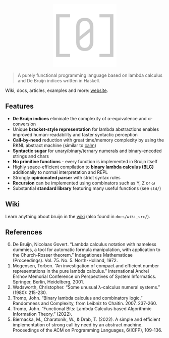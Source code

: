 <p align="center">
<img width="200" src="https://raw.githubusercontent.com/marvinborner/bruijn/main/docs/res/logo.png" alt="Bruijn logo"/>
</p>

> A purely functional programming language based on lambda calculus and
> De Bruijn indices written in Haskell.

Wiki, docs, articles, examples and more:
[website](https://bruijn.marvinborner.de).

## Features

- **De Bruijn indices** eliminate the complexity of α-equivalence and
  α-conversion
- Unique **bracket-style representation** for lambda abstractions
  enables improved human-readability and faster syntactic perception
- **Call-by-need** reduction with great time/memory complexity by using
  the RKNL abstract machine (similar to
  [calm](https://github.com/marvinborner/calm/))
- **Syntactic sugar** for unary/binary/ternary numerals and
  binary-encoded strings and chars
- **No primitive functions** - every function is implemented in Bruijn
  itself
- Highly space-efficient compilation to **binary lambda calculus (BLC)**
  additionally to normal interpretation and REPL
- Strongly **opinionated parser** with strict syntax rules
- **Recursion** can be implemented using combinators such as Y, Z or ω
- Substantial **standard library** featuring many useful functions (see
  `std/`)

## Wiki

Learn anything about bruijn in the
[wiki](https://bruijn.marvinborner.de/wiki/) (also found in
`docs/wiki_src/`).

## References

0.  De Bruijn, Nicolaas Govert. “Lambda calculus notation with nameless
    dummies, a tool for automatic formula manipulation, with application
    to the Church-Rosser theorem.” Indagationes Mathematicae
    (Proceedings). Vol. 75. No. 5. North-Holland, 1972.
1.  Mogensen, Torben. “An investigation of compact and efficient number
    representations in the pure lambda calculus.” International Andrei
    Ershov Memorial Conference on Perspectives of System Informatics.
    Springer, Berlin, Heidelberg, 2001.
2.  Wadsworth, Christopher. “Some unusual λ-calculus numeral systems.”
    (1980): 215-230.
3.  Tromp, John. “Binary lambda calculus and combinatory logic.”
    Randomness and Complexity, from Leibniz to Chaitin. 2007. 237-260.
4.  Tromp, John. “Functional Bits: Lambda Calculus based Algorithmic
    Information Theory.” (2022).
5.  Biernacka, M., Charatonik, W., & Drab, T. (2022). A simple and
    efficient implementation of strong call by need by an abstract
    machine. Proceedings of the ACM on Programming Languages, 6(ICFP),
    109-136.
